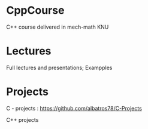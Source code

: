 # CppCourse
C++ course delivered in mech-math KNU

# Lectures
Full lectures and presentations;
Exampples

# Projects
C - projects :
https://github.com/albatros78/C-Projects

C++ projects
